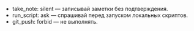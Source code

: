- take_note: silent — записывай заметки без подтверждения.
- run_script: ask — спрашивай перед запуском локальных скриптов.
- git_push: forbid — не выполнять.
